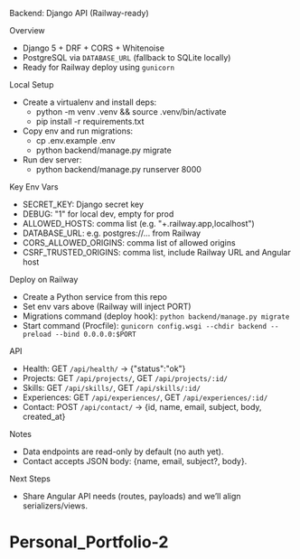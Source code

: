 Backend: Django API (Railway-ready)

Overview
- Django 5 + DRF + CORS + Whitenoise
- PostgreSQL via `DATABASE_URL` (fallback to SQLite locally)
- Ready for Railway deploy using `gunicorn`

Local Setup
- Create a virtualenv and install deps:
  - python -m venv .venv && source .venv/bin/activate
  - pip install -r requirements.txt
- Copy env and run migrations:
  - cp .env.example .env
  - python backend/manage.py migrate
- Run dev server:
  - python backend/manage.py runserver 8000

Key Env Vars
- SECRET_KEY: Django secret key
- DEBUG: "1" for local dev, empty for prod
- ALLOWED_HOSTS: comma list (e.g. "+.railway.app,localhost")
- DATABASE_URL: e.g. postgres://... from Railway
- CORS_ALLOWED_ORIGINS: comma list of allowed origins
- CSRF_TRUSTED_ORIGINS: comma list, include Railway URL and Angular host

Deploy on Railway
- Create a Python service from this repo
- Set env vars above (Railway will inject PORT)
- Migrations command (deploy hook): `python backend/manage.py migrate`
- Start command (Procfile): `gunicorn config.wsgi --chdir backend --preload --bind 0.0.0.0:$PORT`

API
- Health: GET `/api/health/` → {"status":"ok"}
- Projects: GET `/api/projects/`, GET `/api/projects/:id/`
- Skills: GET `/api/skills/`, GET `/api/skills/:id/`
- Experiences: GET `/api/experiences/`, GET `/api/experiences/:id/`
- Contact: POST `/api/contact/` → {id, name, email, subject, body, created_at}

Notes
- Data endpoints are read-only by default (no auth yet).
- Contact accepts JSON body: {name, email, subject?, body}.

Next Steps
- Share Angular API needs (routes, payloads) and we’ll align serializers/views.
# Personal_Portfolio-2
